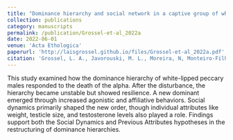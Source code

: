 ```yaml
---
title: "Dominance hierarchy and social network in a captive group of white-lipped peccary males: what happens after the alpha male leaves?"
collection: publications
category: manuscripts
permalink: /publication/Grossel-et-al_2022a
date: 2022-06-01
venue: 'Acta Ethologica'
paperurl: 'http://laisgrossel.github.io/files/Grossel-et-al_2022a.pdf'
citation: 'Grossel, L. A., Javorouski, M. L., Moreira, N, Monteiro-Filho, E. L. A. (2022). "Dominance hierarchy and social network in a captive group of white-lipped peccary males: what happens after the alpha male leaves?" <i>Acta Ethologica</i> 25(2).'
---
```

This study examined how the dominance hierarchy of white-lipped peccary males responded to the death of the alpha. After the disturbance, the hierarchy became unstable but showed resilience. A new dominant emerged through increased agonistic and affiliative behaviors. Social dynamics primarily shaped the new order, though individual attributes like weight, testicle size, and testosterone levels also played a role. Findings support both the Social Dynamics and Previous Attributes hypotheses in the restructuring of dominance hierarchies.
